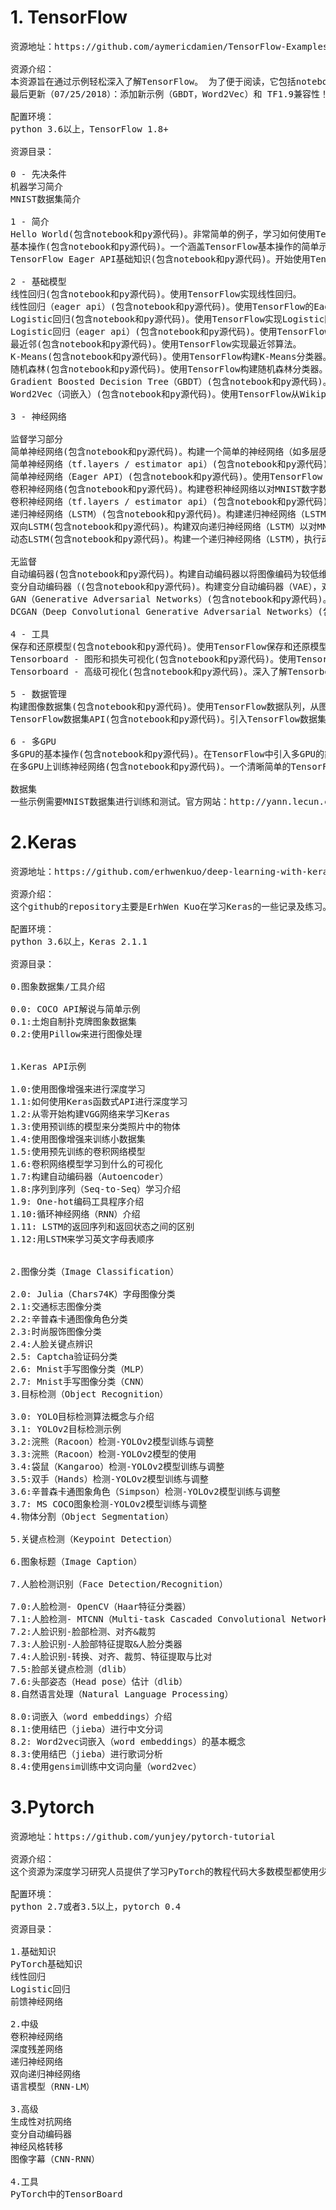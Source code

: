 
# 1. TensorFlow
<pre>
资源地址：https://github.com/aymericdamien/TensorFlow-Examples

资源介绍：
本资源旨在通过示例轻松深入了解TensorFlow。 为了便于阅读，它包括notebook和带注释的源代码。它适合想要找到关于TensorFlow的清晰简洁示例的初学者。 除了传统的“原始”TensorFlow实现，您还可以找到最新的TensorFlow API实践（例如layers,estimator,dataset, ......）。
最后更新（07/25/2018）：添加新示例（GBDT，Word2Vec）和 TF1.9兼容性！ （TF v1.9 +推荐）。

配置环境：
python 3.6以上，TensorFlow 1.8+

资源目录：

0 - 先决条件
机器学习简介
MNIST数据集简介

1 - 简介
Hello World(包含notebook和py源代码)。非常简单的例子，学习如何使用TensorFlow打印“hello world”。
基本操作(包含notebook和py源代码)。一个涵盖TensorFlow基本操作的简单示例。
TensorFlow Eager API基础知识(包含notebook和py源代码)。开始使用TensorFlow的Eager API。

2 - 基础模型
线性回归(包含notebook和py源代码)。使用TensorFlow实现线性回归。
线性回归（eager api）(包含notebook和py源代码)。使用TensorFlow的Eager API实现线性回归。
Logistic回归(包含notebook和py源代码)。使用TensorFlow实现Logistic回归。
Logistic回归（eager api）(包含notebook和py源代码)。使用TensorFlow的Eager API实现Logistic回归。
最近邻(包含notebook和py源代码)。使用TensorFlow实现最近邻算法。
K-Means(包含notebook和py源代码)。使用TensorFlow构建K-Means分类器。
随机森林(包含notebook和py源代码)。使用TensorFlow构建随机森林分类器。
Gradient Boosted Decision Tree（GBDT）(包含notebook和py源代码)。使用TensorFlow构建梯度提升决策树（GBDT）。
Word2Vec（词嵌入）(包含notebook和py源代码)。使用TensorFlow从Wikipedia数据构建词嵌入模型（Word2Vec）。

3 - 神经网络

监督学习部分
简单神经网络(包含notebook和py源代码)。构建一个简单的神经网络（如多层感知器）来对MNIST数字数据集进行分类。 Raw TensorFlow实现。
简单神经网络（tf.layers / estimator api）(包含notebook和py源代码)。使用TensorFlow'layers'和'estimator'API构建一个简单的神经网络（如：Multi-layer Perceptron）来对MNIST数字数据集进行分类。
简单神经网络（Eager API）(包含notebook和py源代码)。使用TensorFlow Eager API构建一个简单的神经网络（如多层感知器）来对MNIST数字数据集进行分类。
卷积神经网络(包含notebook和py源代码)。构建卷积神经网络以对MNIST数字数据集进行分类。 Raw TensorFlow实现。
卷积神经网络（tf.layers / estimator api）(包含notebook和py源代码)。使用TensorFlow'layers'和'estimator'API构建卷积神经网络，对MNIST数字数据集进行分类。
递归神经网络（LSTM）(包含notebook和py源代码)。构建递归神经网络（LSTM）以对MNIST数字数据集进行分类。
双向LSTM(包含notebook和py源代码)。构建双向递归神经网络（LSTM）以对MNIST数字数据集进行分类。
动态LSTM(包含notebook和py源代码)。构建一个递归神经网络（LSTM），执行动态计算以对不同长度的序列进行分类。

无监督
自动编码器(包含notebook和py源代码)。构建自动编码器以将图像编码为较低维度并重新构建它。
变分自动编码器（(包含notebook和py源代码)。构建变分自动编码器（VAE），对噪声进行编码和生成图像。
GAN（Generative Adversarial Networks）(包含notebook和py源代码)。构建生成对抗网络（GAN）以从噪声生成图像。
DCGAN（Deep Convolutional Generative Adversarial Networks）(包含notebook和py源代码)。构建深度卷积生成对抗网络（DCGAN）以从噪声生成图像。

4 - 工具
保存和还原模型(包含notebook和py源代码)。使用TensorFlow保存和还原模型。
Tensorboard - 图形和损失可视化(包含notebook和py源代码)。使用Tensorboard可视化计算图并绘制损失。
Tensorboard - 高级可视化(包含notebook和py源代码)。深入了解Tensorboard;可视化变量，梯度等......

5 - 数据管理
构建图像数据集(包含notebook和py源代码)。使用TensorFlow数据队列，从图像文件夹或数据集文件构建您自己的图像数据集。
TensorFlow数据集API(包含notebook和py源代码)。引入TensorFlow数据集API以优化输入数据管道。

6 - 多GPU
多GPU的基本操作(包含notebook和py源代码)。在TensorFlow中引入多GPU的简单示例。
在多GPU上训练神经网络(包含notebook和py源代码)。一个清晰简单的TensorFlow实现，用于在多个GPU上训练卷积神经网络。

数据集
一些示例需要MNIST数据集进行训练和测试。官方网站：http://yann.lecun.com/exdb/mnist/
</pre>


# 2.Keras
<pre>
资源地址：https://github.com/erhwenkuo/deep-learning-with-keras-notebooks

资源介绍：
这个github的repository主要是ErhWen Kuo在学习Keras的一些记录及练习。希望在学习过程中发现到一些好的信息与示例也可以对想要学习使用Keras来解决问题的同学带来帮助。这些notebooks主要是使用Python 3.6与Keras 2.1.1版本跑在一台配置Nivida 1080Ti的Windows 10的机台所产生的结果，但有些部份会参杂一些Tensorflow与其它的函式库的介绍。

配置环境：
python 3.6以上，Keras 2.1.1

资源目录：

0.图象数据集/工具介绍

0.0: COCO API解说与简单示例
0.1:土炮自制扑克牌图象数据集
0.2:使用Pillow来进行图像处理


1.Keras API示例

1.0:使用图像增强来进行深度学习
1.1:如何使用Keras函数式API进行深度学习
1.2:从零开始构建VGG网络来学习Keras
1.3:使用预训练的模型来分类照片中的物体
1.4:使用图像增强来训练小数据集
1.5:使用预先训练的卷积网络模型
1.6:卷积网络模型学习到什么的可视化
1.7:构建自动编码器（Autoencoder）
1.8:序列到序列（Seq-to-Seq）学习介绍
1.9: One-hot编码工具程序介绍
1.10:循环神经网络（RNN）介绍
1.11: LSTM的返回序列和返回状态之间的区别
1.12:用LSTM来学习英文字母表顺序


2.图像分类（Image Classification）

2.0: Julia（Chars74K）字母图像分类
2.1:交通标志图像分类
2.2:辛普森卡通图像角色分类
2.3:时尚服饰图像分类
2.4:人脸关键点辨识
2.5: Captcha验证码分类
2.6: Mnist手写图像分类（MLP）
2.7: Mnist手写图像分类（CNN）
3.目标检测（Object Recognition）

3.0: YOLO目标检测算法概念与介绍
3.1: YOLOv2目标检测示例
3.2:浣熊（Racoon）检测-YOLOv2模型训练与调整
3.3:浣熊（Racoon）检测-YOLOv2模型的使用
3.4:袋鼠（Kangaroo）检测-YOLOv2模型训练与调整
3.5:双手（Hands）检测-YOLOv2模型训练与调整
3.6:辛普森卡通图象角色（Simpson）检测-YOLOv2模型训练与调整
3.7: MS COCO图象检测-YOLOv2模型训练与调整
4.物体分割（Object Segmentation）

5.关键点检测（Keypoint Detection）

6.图象标题（Image Caption）

7.人脸检测识别（Face Detection/Recognition）

7.0:人脸检测- OpenCV（Haar特征分类器）
7.1:人脸检测- MTCNN（Multi-task Cascaded Convolutional Networks）
7.2:人脸识别-脸部检测、对齐&裁剪
7.3:人脸识别-人脸部特征提取&人脸分类器
7.4:人脸识别-转换、对齐、裁剪、特征提取与比对
7.5:脸部关键点检测（dlib）
7.6:头部姿态（Head pose）估计（dlib）
8.自然语言处理（Natural Language Processing）

8.0:词嵌入（word embeddings）介绍
8.1:使用结巴（jieba）进行中文分词
8.2: Word2vec词嵌入（word embeddings）的基本概念
8.3:使用结巴（jieba）进行歌词分析
8.4:使用gensim训练中文词向量（word2vec）
</pre>


# 3.Pytorch
<pre>
资源地址：https://github.com/yunjey/pytorch-tutorial

资源介绍：
这个资源为深度学习研究人员提供了学习PyTorch的教程代码大多数模型都使用少于30行代码实现。 在开始本教程之前，建议先看完Pytorch官方教程。

配置环境：
python 2.7或者3.5以上，pytorch 0.4

资源目录：

1.基础知识
PyTorch基础知识
线性回归
Logistic回归
前馈神经网络

2.中级
卷积神经网络
深度残差网络
递归神经网络
双向递归神经网络
语言模型（RNN-LM）

3.高级
生成性对抗网络
变分自动编码器
神经风格转移
图像字幕（CNN-RNN）

4.工具
PyTorch中的TensorBoard
</pre>
